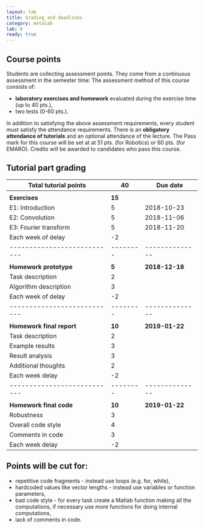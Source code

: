 ```yaml
---
layout: lab
title: Grading and deadlines
category: metalab
lab: 0
ready: true
---
```


## Course points

Students are collecting assessment points. They come from a continuous assessment in the semester time:
The assessment method of this course consists of: 

   * **laboratory exercises and homework** evaluated during the exercise time (up to 40 pts.), 
   * two tests (0-60 pts.). 

In addition to satisfying the above assessment requirements, every student must satisfy the attendance requirements. 
There is an **obligatory attendance of tutorials** and an optional attendance of the lecture. 
The Pass mark for this course will be set at at 51 pts. (for Robotics) or 60 pts. (for EMARO). 
Credits will be awarded to candidates who pass this course.

## Tutorial part grading

| **Total tutorial points** | **40** | **Due date** |
|---------------------------|--------|--------------|
|                           |        |              | 
| **Exercises**             | **15** |              |
| E1: Introduction          | 5      | 2018-10-23   |
| E2: Convolution           | 5      | 2018-11-06   |
| E3: Fourier transform     | 5      | 2018-11-20   |
| Each week of delay        | -2     |              |
|---------------------------|--------|--------------|
|                           |        |              | 
| **Homework prototype**    | **5**  |**2018-12-18**|
| Task description          | 2      |              |
| Algorithm description     | 3      |              |
| Each week of delay        | -2     |              |
|---------------------------|--------|--------------|
|                           |        |              | 
| **Homework final report** | **10** |**2019-01-22**|
| Task description          | 2      |              |
| Example results           | 3      |              |
| Result analysis           | 3      |              |
| Additional thoughts       | 2      |              |
| Each week delay           | -2     |              |
|---------------------------|--------|--------------|
|                           |        |              |
| **Homework final code**   | **10** |**2019-01-22**|
| Robustness                | 3      |              |
| Overall code style        | 4      |              |
| Comments in code          | 3      |              |
| Each week delay           | -2     |              |

## Points will be cut for:

   * repetitive code fragments - instead use loops (e.g. for, while),
   * hardcoded values like vector lengths - instead use variables or function parameters,
   * bad code style - for every task create a Matlab function making all the computations, if necessary use more functions for doing internal computations,
   * lack of comments in code.
